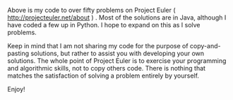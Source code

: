 Above is my code to over fifty problems on Project Euler ( http://projecteuler.net/about ) . Most of the solutions are in Java, although I have coded a few up in Python. I hope to expand on this as I solve problems.

Keep in mind that I am not sharing my code for the purpose of copy-and-pasting solutions, but rather to assist you with developing your own solutions. The whole point of Project Euler is to exercise your programming and algorithmic skills, not to copy others code. There is nothing that matches the satisfaction of solving a problem entirely by yourself.

Enjoy!
